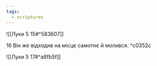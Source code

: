 ```yaml
---
tags:
  - scriptures
---
```


![[Луки 5 15#^583607]]

16 Він же відходив на місце самотнє й молився. ^c0352c

![[Луки 5 17#^a8fb5f]]
